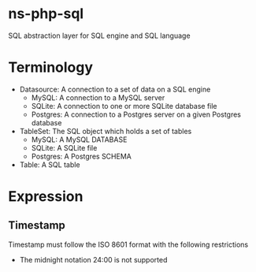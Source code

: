 ns-php-sql
===========

SQL abstraction layer for SQL engine and SQL language


# Terminology
* Datasource: A connection to a set of data on a SQL engine
  * MySQL: A connection to a MySQL server
  * SQLite: A connection to one or more SQLite database file
  * Postgres: A connection to a Postgres server on a given Postgres database
* TableSet: The SQL object which holds a set of tables
  * MySQL: A MySQL DATABASE
  * SQLite: A SQLite file
  * Postgres: A Postgres SCHEMA
* Table: A SQL table

# Expression
## Timestamp

Timestamp must follow the ISO 8601 format with the following restrictions

* The midnight notation 24:00 is not supported 